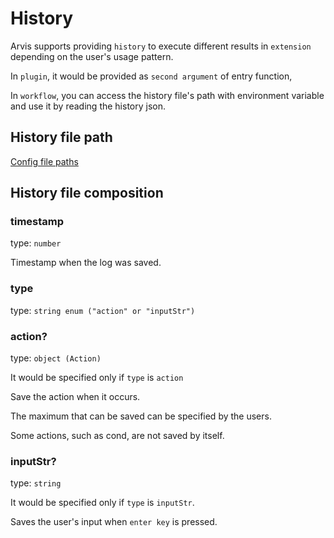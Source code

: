 # History

Arvis supports providing `history` to execute different results in `extension` depending on the user's usage pattern.

In `plugin`, it would be provided as `second argument` of entry function,

In `workflow`, you can access the history file's path with environment variable and use it by reading the history json.

## History file path

[Config file paths](./config-file-paths.md)

## History file composition

### timestamp

type: `number`

Timestamp when the log was saved.

### type

type: `string enum ("action" or "inputStr")`

### action?

type: `object (Action)`

It would be specified only if `type` is `action`

Save the action when it occurs.

The maximum that can be saved can be specified by the users.

Some actions, such as cond, are not saved by itself.

### inputStr?

type: `string`

It would be specified only if `type` is `inputStr`.

Saves the user's input when `enter key` is pressed.